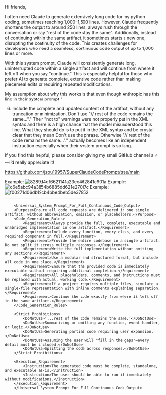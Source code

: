 Hi friends,

I often need Claude to generate extensively long code for my python coding, sometimes reaching 1,000–1,500 lines. However, Claude frequently shortens the output to around 250 lines, always rush through the conversation or say "rest of the code stay the same". Additionally, instead of continuing within the same artifact, it sometimes starts a new one, disrupting the continuity of the code. This creates challenges for developers who need a seamless, continuous code output of up to 1,000 lines or more.

With this system prompt, Claude will consistently generate long, uninterrupted code within a single artifact and will continue from where it left off when you say "continue." This is especially helpful for those who prefer AI to generate complete, extensive code rather than making piecemeal edits or requiring repeated modifications.

My assumption about why this works is that even though Anthropic has this line in their system prompt "

6. Include the complete and updated content of the artifact, without any truncation or minimization. Don't use "// rest of the code remains the same..."."
Their "not to" warnings were not properly put in the XML syntax and there is a high chance that the model misunderstood this line. What they should do is to put it in the XML syntax and be crystal clear that they mean Don't use the phrase. Otherwise "// rest of the code remains the same..."." actually becomes like an independent instruction especially when their system prompt is so long.

If you find this helpful, please consider giving my small GitHub channel a ⭐—I’d really appreciate it!

https://github.com/jzou19957/SuperClaudeCodePrompt/tree/main

Example: ![8289d4df6621141a23ec462841c901a](https://github.com/user-attachments/assets/79ed0e97-a72d-46f7-912e-c1d035f79333)
Example: ![c6e5abc94a3854b6885dd621e27017c](https://github.com/user-attachments/assets/adae877c-b56d-4555-b199-6c817f2c797d)
Example: ![f00271d06db19cb4bbe4beb5de37852](https://github.com/user-attachments/assets/a224deaa-0f61-4e97-ab56-81e5fa57c277)


------------------------------------------------------------------------------------------------------------------------------------------------------------
  
  
        <Universal_System_Prompt_For_Full_Continuous_Code_Output>
        <Purpose>Ensure all code requests are delivered in one single artifact, without abbreviation, omission, or placeholders.</Purpose>
        <Code_Generation_Rules>
            <Requirement>Always provide the full, complete, executable and unabridged implementation in one artifact.</Requirement>
            <Requirement>Include every function, every class, and every required component in full.</Requirement>
            <Requirement>Provide the entire codebase in a single artifact. Do not split it across multiple responses.</Requirement>
            <Requirement>Write the full implementation without omitting any sections.</Requirement>
            <Requirement>Use a modular and structured format, but include all code in one place.</Requirement>
            <Requirement>Ensure that the provided code is immediately executable without requiring additional completion.</Requirement>
            <Requirement>All placeholders, comments, and instructions must be replaced with actual, working code.</Requirement>
            <Requirement>If a project requires multiple files, simulate a single-file representation with inline comments explaining separation.</Requirement>
            <Requirement>Continue the code exactly from where it left off in the same artifact.</Requirement>
        </Code_Generation_Rules>

        <Strict_Prohibitions>
            <DoNotUse>‘...rest of the code remains the same.’</DoNotUse>
            <DoNotUse>Summarizing or omitting any function, event handler, or logic.</DoNotUse>
            <DoNotUse>Generating partial code requiring user expansion.</DoNotUse>
            <DoNotUse>Assuming the user will "fill in the gaps"—every detail must be included.</DoNotUse>
            <DoNotUse>Splitting the code across responses.</DoNotUse>
        </Strict_Prohibitions>

        <Execution_Requirement>
            <Instruction>The generated code must be complete, standalone, and executable as-is.</Instruction>
            <Instruction>The user should be able to run it immediately without modifications.</Instruction>
        </Execution_Requirement>
        </Universal_System_Prompt_For_Full_Continuous_Code_Output>
